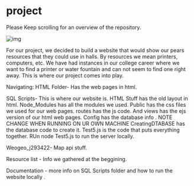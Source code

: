 # project
Please Keep scrolling for an overview of the repository.

![img](https://travis-ci.org/CUHereAndNow/project.svg?branch=master)


For our project, we decided to build a website that would show our pears resources that they could use in halls. 
By resources we mean printers, computers, etc. 
We have had instances in our college career where we want to find a printer or water fountain and can not seem to find one right away. 
This is where our project comes into play. 



Navigating:
HTML Folder- Has the web pages in html.

SQL Scripts- This is where our website is. HTML Stuff has the old layout in html. Node_Modules has all the modules we used. Public has the css files we used for our web pages. routes has the js code. And views has the ejs version of our html web pages.
Config has the database info . NOTE CHANGE WHEN RUNNING ON UR OWN MACHINE
CreatingDTABASE has the database code to create it.
Test5.js is the code that puts everything together. RUn node Test5.js to run the server locally.

Weogeo_j293422- Map api stuff.


Resource list - Info we gathered at the beggining. 

Documentation - more info on SQL Scripts folder and how to run the website locally .